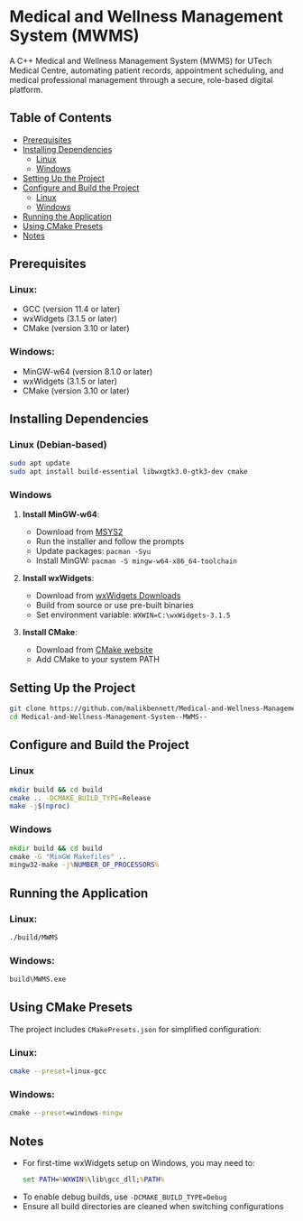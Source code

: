 # Medical and Wellness Management System (MWMS)

A C++ Medical and Wellness Management System (MWMS) for UTech Medical Centre, automating patient records, appointment scheduling, and medical professional management through a secure, role-based digital platform.

## Table of Contents
- [Prerequisites](#prerequisites)
- [Installing Dependencies](#installing-dependencies)
  - [Linux](#linux)
  - [Windows](#windows)
- [Setting Up the Project](#setting-up-the-project)
- [Configure and Build the Project](#configure-and-build-the-project)
  - [Linux](#linux-1)
  - [Windows](#windows-1)
- [Running the Application](#running-the-application)
- [Using CMake Presets](#using-cmake-presets)
- [Notes](#notes)

## Prerequisites

### Linux:
- GCC (version 11.4 or later)
- wxWidgets (3.1.5 or later)
- CMake (version 3.10 or later)

### Windows:
- MinGW-w64 (version 8.1.0 or later)
- wxWidgets (3.1.5 or later)
- CMake (version 3.10 or later)

## Installing Dependencies

### Linux (Debian-based)
```bash
sudo apt update
sudo apt install build-essential libwxgtk3.0-gtk3-dev cmake
```

### Windows
1. **Install MinGW-w64**:
   - Download from [MSYS2](https://www.msys2.org/)
   - Run the installer and follow the prompts
   - Update packages: `pacman -Syu`
   - Install MinGW: `pacman -S mingw-w64-x86_64-toolchain`

2. **Install wxWidgets**:
   - Download from [wxWidgets Downloads](https://www.wxwidgets.org/downloads/)
   - Build from source or use pre-built binaries
   - Set environment variable: `WXWIN=C:\wxWidgets-3.1.5`

3. **Install CMake**:
   - Download from [CMake website](https://cmake.org/download/)
   - Add CMake to your system PATH

## Setting Up the Project
```bash
git clone https://github.com/malikbennett/Medical-and-Wellness-Management-System--MWMS--.git
cd Medical-and-Wellness-Management-System--MWMS--
```

## Configure and Build the Project

### Linux
```bash
mkdir build && cd build
cmake .. -DCMAKE_BUILD_TYPE=Release
make -j$(nproc)
```

### Windows
```cmd
mkdir build && cd build
cmake -G "MinGW Makefiles" ..
mingw32-make -j%NUMBER_OF_PROCESSORS%
```

## Running the Application

### Linux:
```bash
./build/MWMS
```

### Windows:
```cmd
build\MWMS.exe
```

## Using CMake Presets

The project includes `CMakePresets.json` for simplified configuration:

### Linux:
```bash
cmake --preset=linux-gcc
```

### Windows:
```cmd
cmake --preset=windows-mingw
```

## Notes
- For first-time wxWidgets setup on Windows, you may need to:
  ```cmd
  set PATH=%WXWIN%\lib\gcc_dll;%PATH%
  ```
- To enable debug builds, use `-DCMAKE_BUILD_TYPE=Debug`
- Ensure all build directories are cleaned when switching configurations
